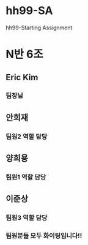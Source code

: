 # hh99-SA
hh99-Starting Assignment

# N반 6조

## Eric Kim
### 팀장님

## 안희재
### 팀원2 역할 담당

## 양희용
### 팀원1 역할 담당

## 이준상
### 팀원3 역할 담당

### 팀원분들 모두 화이팅입니다!!


